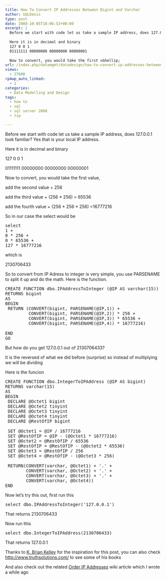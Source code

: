 ```yaml
---
title: How To Convert IP Addresses Between Bigint and Varchar
author: SQLDenis
type: post
date: 2008-10-05T16:06:53+00:00
excerpt: |
  Before we start with code let us take a sample IP address, does 127.0.0.1 look familiar? Yes that is your local IP address.
  
  Here it is in decimal and binary
  127 0 0 1
  01111111 00000000 00000000 00000001
  
  Now to convert, you would take the first v&hellip;
url: /index.php/datamgmt/datadesign/how-to-convert-ip-addresses-between-bigi/
views:
  - 27600
rp4wp_auto_linked:
  - 1
categories:
  - Data Modelling and Design
tags:
  - how to
  - sql
  - sql server 2008
  - tip

---
```

Before we start with code let us take a sample IP address, does 127.0.0.1 look familiar? Yes that is your local IP address.

Here it is in decimal and binary
  
127 0 0 1
  
01111111 00000000 00000000 00000001

Now to convert, you would take the first value,
  
add the second value + 256
  
add the third value + (256 * 256) = 65536
  
add the fourth value + (256 \* 256 \* 256) =16777216

So in our case the select would be

<pre>select
1 +
0 * 256 +
0 * 65536 +
127 * 16777216</pre>

which is
  
2130706433

So to convert from IP Adress to integer is very simple, you use PARSENAME to split it up and do the math. Here is the function.

<pre>CREATE FUNCTION dbo.IPAddressToInteger (@IP AS varchar(15))
RETURNS bigint
AS
BEGIN
 RETURN (CONVERT(bigint, PARSENAME(@IP,1)) +
         CONVERT(bigint, PARSENAME(@IP,2)) * 256 +
         CONVERT(bigint, PARSENAME(@IP,3)) * 65536 +
         CONVERT(bigint, PARSENAME(@IP,4)) * 16777216)

END
GO</pre>

But how do you get 127.0.0.1 out of 2130706433?
  
It is the reversed of what we did before (surprise) so instead of multiplying we will be dividing
  
Here is the funcion

<pre>CREATE FUNCTION dbo.IntegerToIPAddress (@IP AS bigint)
RETURNS varchar(15)
AS
BEGIN
 DECLARE @Octet1 bigint
 DECLARE @Octet2 tinyint
 DECLARE @Octet3 tinyint
 DECLARE @Octet4 tinyint
 DECLARE @RestOfIP bigint

 SET @Octet1 = @IP / 16777216
 SET @RestOfIP = @IP - (@Octet1 * 16777216)
 SET @Octet2 = @RestOfIP / 65536
 SET @RestOfIP = @RestOfIP - (@Octet2 * 65536)
 SET @Octet3 = @RestOfIP / 256
 SET @Octet4 = @RestOfIP - (@Octet3 * 256)

 RETURN(CONVERT(varchar, @Octet1) + '.' +
        CONVERT(varchar, @Octet2) + '.' +
        CONVERT(varchar, @Octet3) + '.' +
        CONVERT(varchar, @Octet4))
END</pre>

Now let&#8217;s try this out, first run this

<pre>select dbo.IPAddressToInteger('127.0.0.1')</pre>

That returns 2130706433
  
Now run this

<pre>select dbo.IntegerToIPAddress(2130706433)</pre>

That returns 127.0.0.1

Thanks to [K. Brian Kelley][1] for the inspiration for this post, you can also check http://www.truthsolutions.com/ to see some of his books

And also check out the related [Order IP Addresses][2] wiki article which I wrote a while ago

 [1]: http://www.sqlservercentral.com/blogs/brian_kelley/default.aspx
 [2]: http://wiki.ltd.local/index.php/Order_IP_Addresses